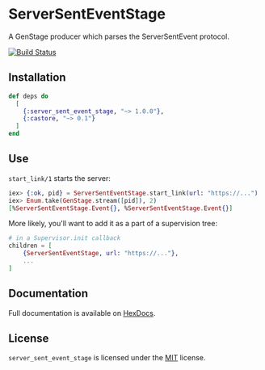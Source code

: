 # ServerSentEventStage

A GenStage producer which parses the ServerSentEvent protocol.

[![Build Status](https://github.com/mbta/server_sent_event_stage/actions/workflows/elixir.yml/badge.svg)](https://github.com/mbta/server_sent_event_stage/actions/workflows/elixir.yml)

## Installation

```elixir
def deps do
  [
    {:server_sent_event_stage, "~> 1.0.0"},
    {:castore, "~> 0.1"}
  ]
end
```

## Use

`start_link/1` starts the server:

```elixir
iex> {:ok, pid} = ServerSentEventStage.start_link(url: "https://...")
iex> Enum.take(GenStage.stream([pid]), 2)
[%ServerSentEventStage.Event{}, %ServerSentEventStage.Event{}]
```

More likely, you'll want to add it as a part of a supervision tree:

```elixir
# in a Supervisor.init callback
children = [
    {ServerSentEventStage, url: "https://..."},
    ...
]
```

## Documentation

Full documentation is available on [HexDocs](https://hexdocs.pm/server_sent_event_stage/).

## License

`server_sent_event_stage` is licensed under the [MIT](LICENSE) license.
